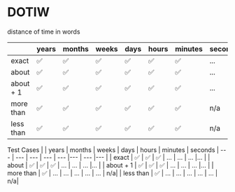 # DOTIW
distance of time in words






|               | years | months | weeks  | days  | hours   | minutes | seconds
| ---           | ---   | ---   | ---   | ---      |---        | ---      |---   |
| exact         | ✅    | ✅    | ✅    | ✅     | ✅       | ✅       |... |
| about         | ✅    | ✅    | ✅    | ✅     | ✅       | ✅       |... |
| about + 1     | ✅    | ✅    | ✅    | ✅     | ✅       | ✅       |... |
| more than     | ✅    | ✅    | ✅    | ✅     | ✅       | ✅       | n/a|
| less than     | ✅    | ✅    | ✅    | ✅     | ✅       | ✅       | n/a|


Test Cases
|               | years | months | weeks  | days  | hours   | minutes | seconds
| ---           | ---   | ---   | ---  | ---    |---      | ---      |---   |
| exact         | ✅    | ✅    | ✅    | ...     | ...       | ...       |... |
| about         | ✅    | ✅    | ✅    | ...     | ...       | ...       |... |
| about + 1     | ✅    | ✅    | ✅    | ...     | ...       | ...       |... |
| more than     | ✅    | ...   | ...    | ...     | ...       | ...       | n/a|
| less than     | ✅    | ...   | ...    | ...     | ...       | ...       | n/a|